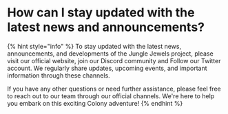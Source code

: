 # How can I stay updated with the latest news and announcements?



{% hint style="info" %}
To stay updated with the latest news, announcements, and developments of the Jungle Jewels project, please visit our official website, join our Discord community and Follow our Twitter account. We regularly share updates, upcoming events, and important information through these channels.

If you have any other questions or need further assistance, please feel free to reach out to our team through our official channels. We're here to help you embark on this exciting Colony adventure!
{% endhint %}
